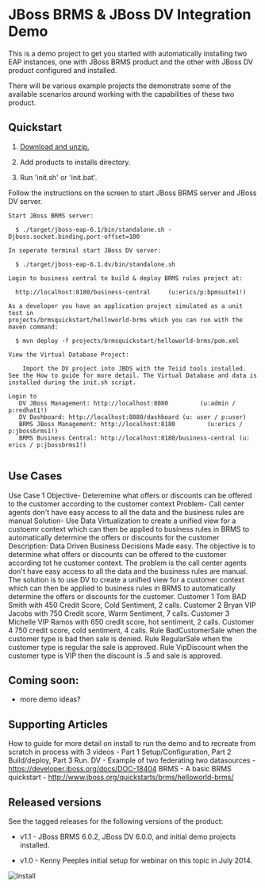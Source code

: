 JBoss BRMS & JBoss DV Integration Demo
======================================
This is a demo project to get you started with automatically installing two EAP instances, one with JBoss 
BRMS product and the other with JBoss DV product configured and installed.

There will be various example projects the demonstrate some of the available scenarios around working with 
the capabilities of these two product.


Quickstart
----------

1. [Download and unzip.](https://github.com/kpeeples/dv-brms-integration-demo/archive/master.zip)

2. Add products to installs directory.

3. Run 'init.sh' or 'init.bat'.

Follow the instructions on the screen to start JBoss BRMS server and JBoss DV server.

   ```
   Start JBoss BRMS server:                                                       
                                                                                       
     $ ./target/jboss-eap-6.1/bin/standalone.sh -Djboss.socket.binding.port-offset=100 
                                                                                       
   In seperate terminal start JBoss DV server:                                         
                                                                                       
     $ ./target/jboss-eap-6.1.dv/bin/standalone.sh                                     
                                                                                       
   Login to business central to build & deploy BRMS rules project at:                     
                                                                                       
     http://localhost:8180/business-central     (u:erics/p:bpmsuite1!)                    
                                                                                       
   As a developer you have an application project simulated as a unit test in             
   projects/brmsquickstart/helloworld-brms which you can run with the maven command:      
                                                                                       
     $ mvn deploy -f projects/brmsquickstart/helloworld-brms/pom.xml                      
                                                                                       
   View the Virtual Database Project:                                                                     
                                                                                       
       Import the DV project into JBDS with the Teiid tools installed.  See the How to guide for more detail. The Virtual Database and data is installed during the init.sh script.                                                       

   Login to 
      DV JBoss Management: http://localhost:8080         (u:admin / p:redhat1!)
      DV Dashboard: http://localhost:8080/dashboard	(u: user / p:user)
      BRMS JBoss Management: http://localhost:8180         (u:erics / p:jbossbrms1!)
      BRMS Business Central: http://localhost:8180/business-central	(u: erics / p:jbossbrms1!)


   ```

Use Cases
------------
Use Case 1
Objective- 
Deteremine what offers or discounts can be offered to the customer according to the customer context 
Problem- 
Call center agents don't have easy access to all the data and the business rules are manual 
Solution- 
Use Data Virtualization to create a unified view for a custoemr context which can then be applied to business rules in BRMS to automatically determine the offers or discounts for the customer 
Description:
Data Driven Business Decisions Made easy.  The objective is to determine what offers or discounts can be offered to the customer according tot he customer context.  The problem is the call center agents don't have easy access to all the data and the business rules are manual.  The solution is to use DV to create a unified view for a customer context which can then be applied to business rules in BRMS to automatically determine the offers or discounts for the customer.
Customer 1 Tom BAD Smith with 450 Credit Score, Cold Sentiment, 2 calls. Customer 2 Bryan VIP Jacobs with 750 Credit score, Warm Sentiment, 7 calls. Customer 3 Michelle VIP Ramos with 650 credit score, hot sentiment, 2 calls. Customer 4 750 credit score, cold sentiment, 4 calls.
Rule BadCustomerSale when the customer type is bad then sale is denied. Rule RegularSale when the customer type is regular the sale is approved.  Rule VipDiscount when the customer type is VIP then the discount is .5 and sale is approved.

Coming soon:
------------
   
   * more demo ideas?


Supporting Articles
-------------------
How to guide for more detail on install to run the demo and to recreate from scratch in process with 3 videos - Part 1 Setup/Configuration, Part 2 Build/deploy, Part 3 Run.
DV - Example of two federating two datasources - https://developer.jboss.org/docs/DOC-18404
BRMS - A basic BRMS quickstart - http://www.jboss.org/quickstarts/brms/helloworld-brms/

Released versions
-----------------

See the tagged releases for the following versions of the product:

- v1.1 - JBoss BRMS 6.0.2, JBoss DV 6.0.0, and initial demo projects installed.

- v1.0 - Kenny Peeples initial setup for webinar on this topic in July 2014.


![Install](https://github.com/kpeeples/dv-brms-integration-demo/blob/master/docs/demo-images/install-console.png?raw=true)

